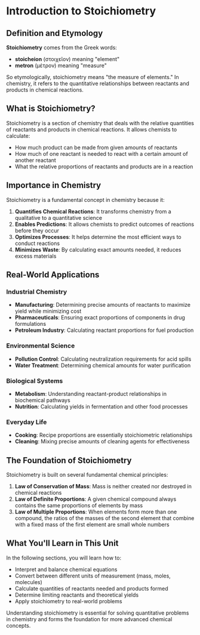# Introduction to Stoichiometry

## Definition and Etymology
**Stoichiometry** comes from the Greek words:
- **stoicheion** (στοιχεῖον) meaning "element"
- **metron** (μέτρον) meaning "measure"

So etymologically, stoichiometry means "the measure of elements." In chemistry, it refers to the quantitative relationships between reactants and products in chemical reactions.

## What is Stoichiometry?
Stoichiometry is a section of chemistry that deals with the relative quantities of reactants and products in chemical reactions. It allows chemists to calculate:

- How much product can be made from given amounts of reactants
- How much of one reactant is needed to react with a certain amount of another reactant
- What the relative proportions of reactants and products are in a reaction

## Importance in Chemistry
Stoichiometry is a fundamental concept in chemistry because it:

1. **Quantifies Chemical Reactions**: It transforms chemistry from a qualitative to a quantitative science
2. **Enables Predictions**: It allows chemists to predict outcomes of reactions before they occur
3. **Optimizes Processes**: It helps determine the most efficient ways to conduct reactions
4. **Minimizes Waste**: By calculating exact amounts needed, it reduces excess materials

## Real-World Applications

### Industrial Chemistry
- **Manufacturing**: Determining precise amounts of reactants to maximize yield while minimizing cost
- **Pharmaceuticals**: Ensuring exact proportions of components in drug formulations
- **Petroleum Industry**: Calculating reactant proportions for fuel production

### Environmental Science
- **Pollution Control**: Calculating neutralization requirements for acid spills
- **Water Treatment**: Determining chemical amounts for water purification

### Biological Systems
- **Metabolism**: Understanding reactant-product relationships in biochemical pathways
- **Nutrition**: Calculating yields in fermentation and other food processes

### Everyday Life
- **Cooking**: Recipe proportions are essentially stoichiometric relationships
- **Cleaning**: Mixing precise amounts of cleaning agents for effectiveness

## The Foundation of Stoichiometry
Stoichiometry is built on several fundamental chemical principles:

1. **Law of Conservation of Mass**: Mass is neither created nor destroyed in chemical reactions
2. **Law of Definite Proportions**: A given chemical compound always contains the same proportions of elements by mass
3. **Law of Multiple Proportions**: When elements form more than one compound, the ratios of the masses of the second element that combine with a fixed mass of the first element are small whole numbers

## What You'll Learn in This Unit
In the following sections, you will learn how to:
- Interpret and balance chemical equations
- Convert between different units of measurement (mass, moles, molecules)
- Calculate quantities of reactants needed and products formed
- Determine limiting reactants and theoretical yields
- Apply stoichiometry to real-world problems

Understanding stoichiometry is essential for solving quantitative problems in chemistry and forms the foundation for more advanced chemical concepts.
